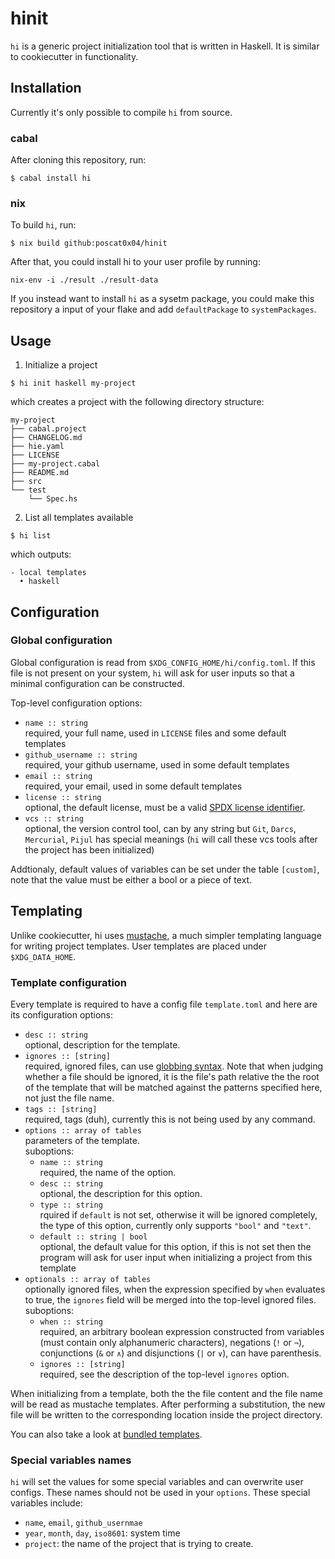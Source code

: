 # hinit

`hi` is a generic project initialization tool that is written in Haskell. It is similar to cookiecutter in functionality.

## Installation

Currently it's only possible to compile `hi` from source.

### cabal

After cloning this repository, run:

```
$ cabal install hi
```

### nix

To build `hi`, run:

```
$ nix build github:poscat0x04/hinit
```

After that, you could install hi to your user profile by running:

```
nix-env -i ./result ./result-data
```

If you instead want to install `hi` as a sysetm package, you could make this repository a input of your flake and add `defaultPackage` to `systemPackages`.

## Usage

1. Initialize a project

```
$ hi init haskell my-project
```

which creates a project with the following directory structure:

```
my-project
├── cabal.project
├── CHANGELOG.md
├── hie.yaml
├── LICENSE
├── my-project.cabal
├── README.md
├── src
└── test
    └── Spec.hs
```

2. List all templates available

```
$ hi list
```

which outputs:

```
- local templates
  • haskell
```

## Configuration

### Global configuration

Global configuration is read from `$XDG_CONFIG_HOME/hi/config.toml`. If this file is not present on your system, `hi` will ask for user inputs so that a minimal configuration can be constructed.

Top-level configuration options:

- `name :: string`\
  required, your full name, used in `LICENSE` files and some default templates
- `github_username :: string`\
  required, your github username, used in some default templates
- `email :: string`\
  required, your email, used in some default templates
- `license :: string`\
  optional, the default license, must be a valid [SPDX license identifier](https://spdx.org/licenses/).
- `vcs :: string`\
  optional, the version control tool, can by any string but `Git`, `Darcs`, `Mercurial`, `Pijul` has special meanings (`hi` will call these vcs tools after the project has been initialized)

Addtionaly, default values of variables can be set under the table `[custom]`, note that the value must be either a bool or a piece of text.

## Templating

Unlike cookiecutter, hi uses [mustache](https://mustache.github.io/), a much simpler templating language for writing project templates. User templates are placed under `$XDG_DATA_HOME`.

### Template configuration

Every template is required to have a config file `template.toml` and here are its configuration options:

- `desc :: string`\
  optional, description for the template.
- `ignores :: [string]`\
  required, ignored files, can use [globbing syntax](https://hackage.haskell.org/package/Glob-0.10.1/docs/System-FilePath-Glob.html#v:compile). Note that when judging whether a file should be ignored, it is the file's path relative the the root of the template that will be matched against the patterns specified here, not just the file name.
- `tags :: [string]`\
  required, tags (duh), currently this is not being used by any command.
- `options :: array of tables`\
  parameters of the template.\
  suboptions:
    - `name :: string`\
      required, the name of the option.
    - `desc :: string`\
      optional, the description for this option.
    - `type :: string`\
      rquired if `default` is not set, otherwise it will be ignored completely, the type of this option, currently only supports `"bool"` and `"text"`.
    - `default :: string | bool`\
      optional, the default value for this option, if this is not set then the program will ask for user input when initializing a project from this template
- `optionals :: array of tables`\
  optionally ignored files, when the expression specified by `when` evaluates to true, the `ignores` field will be merged into the top-level ignored files.\
  suboptions:
    - `when :: string`\
      required, an arbitrary boolean expression constructed from variables (must contain only alphanumeric characters), negations (`!` or `¬`), conjunctions (`&` or `∧`) and disjunctions (`|` or `∨`), can have parenthesis.
    - `ignores :: [string]`\
      required, see the description of the top-level `ignores` option.

When initializing from a template, both the the file content and the file name will be read as mustache templates. After performing a substitution, the new file will be written to the corresponding location inside the project directory.

You can also take a look at [bundled templates](https://github.com/poscat0x04/hinit/tree/master/data/templates).

### Special variables names

`hi` will set the values for some special variables and can overwrite user configs. These names should not be used in your `options`. These special variables include:

- `name`, `email`, `github_usernmae`
- `year`, `month`, `day`, `iso8601`: system time
- `project`: the name of the project that is trying to create.

